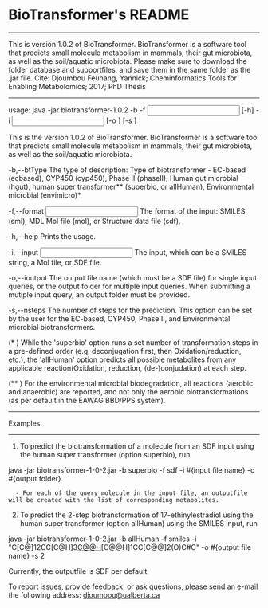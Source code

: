 # BioTransformer's README

***************************************************************************************************
This is version 1.0.2 of BioTransformer. BioTransformer is a software tool that 
predicts small molecule metabolism in mammals, their gut microbiota, 
as well as the soil/aquatic microbiota.
Please make sure to download the folder database and supportfiles, and save them 
in the same folder as the .jar file.
Cite: Djoumbou Feunang, Yannick; Cheminformatics Tools for Enabling Metabolomics; 2017; PhD Thesis
***************************************************************************************************

usage:
java -jar biotransformer-1.0.2 -b <BioTransformer Type> -f <Input format>
       [-h] -i <Input> [-o <Output>] [-s <Number of steps>]

This is the version 1.0.2 of BioTransformer. BioTransformer is a software
tool that predicts small molecule metabolism in mammals, their gut
microbiota, as well as the soil/aquatic microbiota.

 -b,--btType <BioTransformer Type>   The type of description: Type of
                                     biotransformer - EC-based  (ecbased),
                                     CYP450 (cyp450), Phase II (phaseII),
                                     Human gut microbial (hgut),
                                     human super transformer** (superbio,
                                     or allHuman), Environmental microbial (envimicro)*.
                                     
 -f,--format <Input format>          The format of the input: SMILES
                                     (smi), MDL Mol file (mol), or
                                     Structure data file (sdf).
                                     
 -h,--help                           Prints the usage.
 
 -i,--input <Input>                  The input, which can be a SMILES
                                     string, a Mol file, or SDF file.
                                     
 -o,--ioutput <Output>               The output file name (which must be a
                                     SDF file) for single input queries,
                                     or the output folder for multiple
                                     input queries.
                                     When submitting a mutiple input
                                     query, an output folder must be
                                     provided.
                                     
 -s,--nsteps <Number of steps>       The number of steps for the
                                     prediction. This option can be set by
                                     the user for the EC-based, CYP450,
                                     Phase II, and Environmental microbial
                                     biotransformers.
                                     
(* ) While the 'superbio' option runs a set number of transformation steps in a
pre-defined order (e.g. deconjugation first, then Oxidation/reduction,
etc.), the 'allHuman' option predicts all possible metabolites from any
applicable reaction(Oxidation, reduction, (de-)conjudation) at each step.


(** ) For the environmental microbial biodegradation, all reactions (aerobic and anaerobic) 
are reported, and not only the aerobic biotransformations (as per default in the EAWAG BBD/PPS system).


*********
Examples:
*********

1) To predict the biotransformation of a molecule from an SDF input using the human super transformer (option superbio), run

java -jar biotransformer-1-0-2.jar -b superbio -f sdf -i #{input file name} -o #{output folder}.
      
      - For each of the query molecule in the input file, an outputfile will be created with the list of corresponding metabolites.

2) To predict the 2-step biotransformation of 17-ethinylestradiol using the human super transformer (option allHuman) using the SMILES input, run

java -jar biotransformer-1-0-2.jar -b allHuman -f smiles -i "C[C@]12CC[C@H]3[C@@H](CCC4=CC(O)=CC=C34)[C@@H]1CC[C@@]2(O)C#C" -o #{output file name} -s 2

Currently, the outputfile is SDF per default.


To report issues, provide feedback, or ask questions, please send an
e-mail the following address: djoumbou@ualberta.ca

